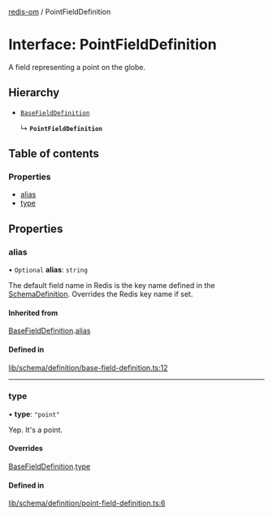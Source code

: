 [redis-om](../README.md) / PointFieldDefinition

# Interface: PointFieldDefinition

A field representing a point on the globe.

## Hierarchy

- [`BaseFieldDefinition`](BaseFieldDefinition.md)

  ↳ **`PointFieldDefinition`**

## Table of contents

### Properties

- [alias](PointFieldDefinition.md#alias)
- [type](PointFieldDefinition.md#type)

## Properties

### alias

• `Optional` **alias**: `string`

The default field name in Redis is the key name defined in the
[SchemaDefinition](../README.md#schemadefinition). Overrides the Redis key name if set.

#### Inherited from

[BaseFieldDefinition](BaseFieldDefinition.md).[alias](BaseFieldDefinition.md#alias)

#### Defined in

[lib/schema/definition/base-field-definition.ts:12](https://github.com/redis/redis-om-node/blob/9268f6d/lib/schema/definition/base-field-definition.ts#L12)

___

### type

• **type**: ``"point"``

Yep. It's a point.

#### Overrides

[BaseFieldDefinition](BaseFieldDefinition.md).[type](BaseFieldDefinition.md#type)

#### Defined in

[lib/schema/definition/point-field-definition.ts:6](https://github.com/redis/redis-om-node/blob/9268f6d/lib/schema/definition/point-field-definition.ts#L6)
